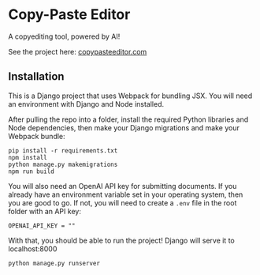 # Copy-Paste Editor

A copyediting tool, powered by AI!

See the project here: <a href="https://copypasteeditor.com">copypasteeditor.com</a>

## Installation

This is a Django project that uses Webpack for bundling JSX. You will need an environment with Django and Node installed.

After pulling the repo into a folder, install the required Python libraries and Node dependencies, then make your Django migrations and make your Webpack bundle:

```
pip install -r requirements.txt
npm install
python manage.py makemigrations
npm run build
```

You will also need an OpenAI API key for submitting documents. If you already have an environment variable set in your operating system, then you are good to go. If not, you will need to create a `.env` file in the root folder with an API key:

`OPENAI_API_KEY = ""`

With that, you should be able to run the project! Django will serve it to localhost:8000

`python manage.py runserver`

